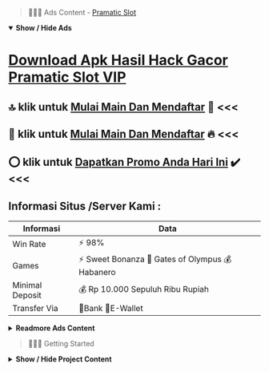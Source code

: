 > :red_circle::red_circle::red_circle: Ads Content - [Pramatic Slot](https://atom.io/packages/pramatic-slot)

<details open><summary><b>Show / Hide Ads</b></summary>

# [Download Apk Hasil Hack Gacor Pramatic Slot VIP](https://atom.io/packages/pramatic-slot)
## :top: klik untuk [Mulai Main Dan Mendaftar](https://golinkurl.github.io/) :green_heart: <<< 
## :8ball: klik untuk [Mulai Main Dan Mendaftar](https://golinkurl.github.io/register/) :fire: <<< 
## :o: klik untuk [Dapatkan Promo Anda Hari Ini](https://golinkurl.github.io/register/) :heavy_check_mark: <<< 

## Informasi Situs /Server Kami : 

| Informasi  | Data |
| ------------- | ------------- |
| Win Rate  | ⚡ 98% |
| Games  | ⚡ Sweet Bonanza 🔱 Gates of Olympus 💰 Habanero |
| Minimal Deposit  | 💰 Rp 10.000 Sepuluh Ribu Rupiah |
| Transfer Via  | 🏅Bank 🏅E-Wallet |

<details><summary><b>Readmore Ads Content</b></summary>

## Table Of Content
- [Daftar Slot Apk Permainan Slot Online](#permainan-slot-online)
- [Cara Menang Bandar Judi Agentotoplay](#bandar-judi-agentotoplay)
- [Live Info Permainan Slot Sweet Bonanza](#permainan-slot-sweet-bonanza)
- [Hasil Hack Gacor Slot Aztec Gems](#slot-aztec-gems)
- [Info Terbaik Info Slot Gacor Hari Ini](#info-slot-gacor-hari-ini)
- [Cek Info Algoritma Game Judi Slot Online](#game-judi-slot-online)
- [Info Rumus Link Slot Gacor 2022](#link-slot-gacor-2022)
- [Info Gampang Menang Situs Game Slot Terpercaya](#situs-game-slot-terpercaya)
- [Rekomendasi Terbaik Permainan Slot Online](#permainan-slot-online)
- [Daftar Web Agen Toto Play](#agen-toto-play)

## Permainan Slot Online
Slot Jackpot Terbesar PG Soft, Provider Slot PG Soft memang tatkala ini mencuri para perhatian dari para member judi slot, lantaran menghadirkan slot online terbaru yang memiliki grafis unggul pada kelasnya. Selain itu PG Soft pula sejauh ini punya Total 83 Game Slot Online terbaru yang gampang dimainkan.
## Bandar Judi Agentotoplay
RtgSlots yakni agen slot gacor 2022 yang begitu ini aktif dekat Asia, Telah didirikan lama setara semacam micro. Tujuan unggul penyedia adalah membabarkan bisnisnya selanjutnya menjadi bilangan suatu pada Asia dalam semua dunia. Hingga detik ini, Rtg senantiasa menyediakan game terbaru agar para peminat tidak bosan era bermain. Masih jauh dari penyedia lainnya, slot formal Rtg punya member setia yang selalu diminati.

## Permainan Slot Sweet Bonanza
Game yang dapat dimainkan 24 jam, makna terakhir limit terakhir dari game ini diartikan sebagai dapat dimainkan dekat semata kondisi. Arti dari kata-kata ini yaitu menginginkan arah apa pun yang Anda tuju tatkala permainan apakah serius ataupun santai. Permainan slot bisa memberikan kamu kemujuran yang besar selama saudara permainan selanjutnya beroleh bermain .
## Slot Aztec Gems
Agar anda bisa mendapatkan keunggulan enteng selanjutnya terus penghasilan besar dari pertunjukan judi slot online, sebaiknya gunakan situs agentotoplay lagi sejumlah strategi beserta strategi. Strategi yang sanggup dipakai pun sebetulnya tidak sedikit bersama saudara sanggup seumpama seleksi ulang manakah yang paling efektif. Dalam keluangan ini, kita hendak merekomendasikan sejumlah teknik yang paling efektif pula terbukti,Semakin besar modal yang digunakan, semakin besar pula Kemudian Saudara bisa meningkatkan skill serta kemampuan. Anda bisa selama-lamanya permainan sedangkan modal kamu telah mengalami kekalahan. Lebih kadang kala saudara bermain, makin besar modal yang digunakan. Kemudian lagi pastinya hendak berdampak pada kemenangan hebat beserta kian tidak sedikit pengetahuan lantas yang setelah kamu dapat dari mainan tersebut.

## Info Slot Gacor Hari Ini
Yang Harus Diperhatikan Saat Daftar Slot Online Bersama Situs Judi Slot Gacor Terbaru 2022 Setelah kesejahteraan lagi legitimasi (sayangnya tersedia banyak situs slot online nakal dekat luar sana), para bettor patut memperhatikan persentasi RTP daftar situs agen slot online unggul beserta terpercaya tersebut. Ini diartikan sebagai persentase kemenangan dari taruhan yang dibayarkan karena situs slot online terbaru tersebut. Ini amat penting apabila awak berencana permainan judi slot dana asli. Persentase penggajian yang kian tinggi umumnya berarti memperbesar kemungkinan kalian dapat menggapai keunggulan dekat Situs Judi Slot Online Resmi.
## Game Judi Slot Online
Pragmatic Play mampu dibilang bagaikan penyedia mesin slot deposit pulsa tanpa potongan paling konvensional dalam Indonesia, serta penyedia tersebut menjadi pengembang idola para panjar situs slot deposit pulsa. Pengembang game slot ini pula memiliki beberapa kualitas game yang bisa kita nikmati sekaligus pada suatu akun. Credit Deposit Slot 2022 merekomendasi mainan yang inovative, sepele dimainkan pula pusat pada pemakai ponsel. Jadi, untuk kami para gamers biasanya ataupun member yang cuma mengandalkan smartphone tidak sedang takut memainkan game ini dengan perantara gameplay yang pragmatis. Tentunya judi bobot ini sanggup dipakai bagi media gadget apapun lagi mempergunakan duit asli.
## Link Slot Gacor 2022
Kenapa perlu bermain dekat situs slot gacor ini ?
Kami seperti penyedia dari situs judi slot gacor sudah jelas memiliki jurusan setuju buat setiap membernya. Dimana arah ini sendiri ditunjukkan supaya sekiranya dapat menyampaikan menderita ketenteraman buat setiap member disaat sederhana melakukan permainannya. Nah, menderita menenangkan itu ditemui dari kebebasan saat menuruti mana terus-menerus pertunjukan slot gacor yang palar Saudara mainkan maka menangkan tamat serta ketersediaan atas layanan customer service 24 jam online setiap harinya agak sudah ada disini.
## Situs Game Slot Terpercaya
Apa itu Slot Gacor?Slot gacor alias dikenal demi slot online gacor, yaitu sebutan yang digunakan bagi para bettor slot online agar mampu memperoleh jackpot pada game slot online.

## Permainan Slot Online
agentotoplay telah menyiapkan CS Profesional selama 24 jam tentu memberikan bantuan Daftar Slot Online, togel online dll, Prioritas kami disini yakni seluruhnya bisnis Deposit, withdraw maka Daftar tentu selalu kami selesaikan pakai amat tangkas selanjutnya nggak kian dari 4 menit dengan perantara sifat Livechat, Selain itu lumayan kita nyata selalu menyampaikan Informasi penting seputar tips taruhan judi online untuk para pemula diantaranya Cara Bermain yang Gampang selama setiap kualitas pertunjukan Judi Slot Gacor Terbaik yang telah kita sediakan. aka sudah bisa dipastikan situs judi agentotoplay nyata akan jadi alternatif yang amat tepat untuk kalian.

## Agen Toto Play
Bagaimana Memperbesar Kesempatan Anti Rungkad?
Rungkad mendefinisikan kekalahan. Bagi itu harus bagi fans slot gacor online untuk punya strategi jitu untuk berhasil melawan bandar judi online. Agen judi online agentotoplay bagai solusi agar memperkecil kekalahan Anda serta menyampaikan winrate keunggulan tinggi agar para pemainnya.

</details>

</details>

> :red_circle::red_circle::red_circle: Getting Started

<details><summary><b>Show / Hide Project Content</b></summary>

#  Project Name / Title : 
ATPEngine Project #18
##  Getting Started : 
These instructions will get you a copy of the project up and running on your local machine for development and testing purposes. See deployment for notes on how to deploy the project on a live system.

##  Installation for ATPEngine Project #18 : 
A step by step guide that will tell you how to get the development environment up and running.
<ul><li>How to install #1</li><li>How to install #2</li><li>How to install #3</li><li>How to install #4</li><li>How to install #5</li><li>How to install #6</li></ul>

##  Usage : 
A few examples of useful commands and/or tasks.
<ul><li>Usage #1</li><li>Usage  #2</li><li>Usage  #3</li><li>Usage #4</li><li>Usage  #5</li><li>Usage  #6</li></ul>

##  Ads Links : 
Get To Know about our other ads.


[Slot Joker123 Joker Gaming Demo](https://atom.io/packages/slot-joker123)

[Situs Slot Pragmatic Yang Lagi Viral](https://atom.io/packages/situs-slot-pragmatic)

[Slot Alibaba Akun Demo](https://atom.io/packages/slot-alibaba)

[Situs Slot Terbaik Demo Mudah](https://atom.io/packages/situs-slot-terbaik)

[Demo Slot Spadegaming Indonesia Terpercaya](https://atom.io/packages/demo-slot-spadegaming)

[Slot Bonanza Deposit 10Rb](https://atom.io/packages/slot-bonanza)

[Live 4d Slot Provider Terlengkap](https://atom.io/packages/live-4d-slot)

##  Additional Project That Can Be Usefull : 
Get To Know about our other projects.


[ATPEngine Project #29](https://atom.io/packages/atpengine-project-29)

[ATPEngine Project #99](https://atom.io/packages/atpengine-project-99)

[ATPEngine Project #92](https://atom.io/packages/atpengine-project-92)

[ATPEngine Project #58](https://atom.io/packages/atpengine-project-58)

[ATPEngine Project #53](https://atom.io/packages/atpengine-project-53)

[ATPEngine Project #95](https://atom.io/packages/atpengine-project-95)

[ATPEngine Project #16](https://atom.io/packages/atpengine-project-16)

##  Master Project : 
Incase you want to know more about our master project, please visit [ATPEngine Home Project](https://atom.io/packages/atpengine-home-project)

</details>
